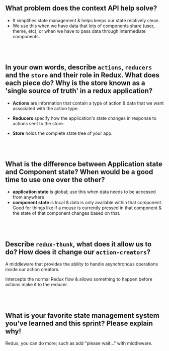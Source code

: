 ## What problem does the context API help solve?
   - It simplifies state management & helps keeps our state relatively clean.
   - We use this when we have data that lots of components share (user, theme, etc), or when we have to pass data through intermediate components.

   <br />
   <br />


## In your own words, describe `actions`, `reducers` and the `store` and their role in Redux. What does each piece do? Why is the store known as a 'single source of truth' in a redux application?

   - **Actions** are information that contain a type of action & data that we want associated with the action type.

   - **Reducers** specify how the application's state changes in response to actions sent to the store.

   - **Store** holds the complete state tree of your app.

   <br />
   <br />


## What is the difference between Application state and Component state? When would be a good time to use one over the other?

   - **application state** is global; use this when data needs to be accessed from anywhere
   - **component state** is local & data is only available within that component.  Good for things like if a mouse is currently pressed in that component & the state of that component changes based on that.

<br />
   <br />



## Describe `redux-thunk`, what does it allow us to do? How does it change our `action-creators`?

A middleware that provides the ability to handle asynchronous operations inside our action creators.


Intercepts the normal Redux flow & allows something to happen before actions make it to the reducer.

 <br />
   <br />



## What is your favorite state management system you've learned and this sprint? Please explain why!

Redux, you can do more; such as add "please wait..." with middleware. 
